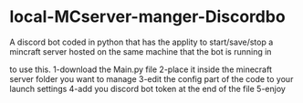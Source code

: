 # local-MCserver-manger-Discordbo

A discord bot coded in python that has the applity to start/save/stop a mincraft server hosted on the same machine that the bot is running in

to use this.
1-download the Main.py file
2-place it inside the minecraft server folder you want to manage
3-edit the config part of the code to your launch settings
4-add you discord bot token at the end of the file
5-enjoy
